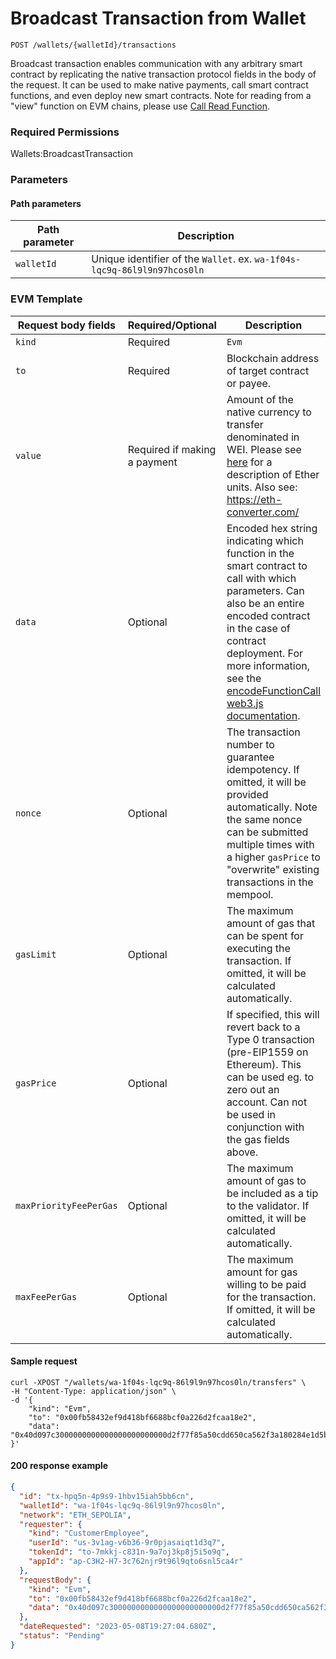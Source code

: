 # Broadcast Transaction from Wallet

`POST /wallets/{walletId}/transactions`

Broadcast transaction enables communication with any arbitrary smart contract by replicating the native transaction protocol fields in the body of the request. It can be used to make native payments, call smart contract functions, and even deploy new smart contracts. Note for reading from a "view" function on EVM chains, please use [Call Read Function](../blockchains/call-read-function.md).

### Required Permissions <a href="#scopes" id="scopes"></a>

Wallets:BroadcastTransaction

### Parameters <a href="#request-example.1" id="request-example.1"></a>

#### Path parameters <a href="#path-parameters" id="path-parameters"></a>

| Path parameter | Description                                                              |
| -------------- | ------------------------------------------------------------------------ |
| `walletId`     | Unique identifier of the `Wallet`. ex. `wa-1f04s-lqc9q-86l9l9n97hcos0ln` |

### EVM Template <a href="#native-currency-request-body" id="native-currency-request-body"></a>

| Request body fields    | Required/Optional            | Description                                                                                                                                                                                                                                                                                                                           | Type                                      |
| ---------------------- | ---------------------------- | ------------------------------------------------------------------------------------------------------------------------------------------------------------------------------------------------------------------------------------------------------------------------------------------------------------------------------------- | ----------------------------------------- |
| `kind`                 | Required                     | `Evm`                                                                                                                                                                                                                                                                                                                                 | String                                    |
| `to`                   | Required                     | Blockchain address of target contract or payee.                                                                                                                                                                                                                                                                                       | String                                    |
| `value`                | Required if making a payment | Amount of the native currency to transfer denominated in WEI. Please see [here](https://www.gemini.com/cryptopedia/satoshi-value-gwei-to-ether-to-wei-converter-eth-gwei#section-ethereum-denominations-ether-to-wei-gwei-to-ether-more) for a description of Ether units. Also see: https://eth-converter.com/                       | String (of an Integer like "1000000" WEI) |
| `data`                 | Optional                     | Encoded hex string indicating which function in the smart contract to call with which parameters. Can also be an entire encoded contract in the case of contract deployment. For more information, see the [encodeFunctionCall web3.js documentation](https://web3js.readthedocs.io/en/v1.2.11/web3-eth-abi.html#encodefunctioncall). | String                                    |
| `nonce`                | Optional                     | The transaction number to guarantee idempotency. If omitted, it will be provided automatically. Note the same nonce can be submitted multiple times with a higher `gasPrice` to "overwrite" existing transactions in the mempool.                                                                                                     | Integer                                   |
| `gasLimit`             | Optional                     | The maximum amount of gas that can be spent for executing the transaction. If omitted, it will be calculated automatically.                                                                                                                                                                                                           | String (of an Integer)                    |
| `gasPrice`             | Optional                     | If specified, this will revert back to a Type 0 transaction (pre-EIP1559 on Ethereum). This can be used eg. to zero out an account. Can not be used in conjunction with the gas fields above.                                                                                                                                         | String (of an Integer like "1000000" WEI) |
| `maxPriorityFeePerGas` | Optional                     | The maximum amount of gas to be included as a tip to the validator. If omitted, it will be calculated automatically.                                                                                                                                                                                                                  | String (of an Integer like "1000000" WEI) |
| `maxFeePerGas`         | Optional                     | The maximum amount for gas willing to be paid for the transaction. If omitted, it will be calculated automatically.                                                                                                                                                                                                                   | String (of an Integer like "1000000" WEI) |

#### Sample request <a href="#sample-request" id="sample-request"></a>

```shell
curl -XPOST "/wallets/wa-1f04s-lqc9q-86l9l9n97hcos0ln/transfers" \
-H "Content-Type: application/json" \
-d '{
    "kind": "Evm",
    "to": "0x00fb58432ef9d418bf6688bcf0a226d2fcaa18e2",
    "data": "0x40d097c3000000000000000000000000d2f77f85a50cdd650ca562f3a180284e1d5b4934"
}'
```

#### 200 response example <a href="#response-example" id="response-example"></a>

```json
{
  "id": "tx-hpq5n-4p9s9-1hbv15iah5bb6cn",
  "walletId": "wa-1f04s-lqc9q-86l9l9n97hcos0ln",
  "network": "ETH_SEPOLIA",
  "requester": {
    "kind": "CustomerEmployee",
    "userId": "us-3v1ag-v6b36-9r0pjasaiqt1d3q7",
    "tokenId": "to-7mkkj-c831n-9a7oj3kp8j5i5o9q",
    "appId": "ap-C3H2-H7-3c762njr9t96l9qto6snl5ca4r"
  },
  "requestBody": {
    "kind": "Evm",
    "to": "0x00fb58432ef9d418bf6688bcf0a226d2fcaa18e2",
    "data": "0x40d097c3000000000000000000000000d2f77f85a50cdd650ca562f3a180284e1d5b4934"
  },
  "dateRequested": "2023-05-08T19:27:04.680Z",
  "status": "Pending"
}
```
